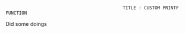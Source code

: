                                                 TITLE : CUSTOM PRINTF FUNCTION
Did some doings 
                                    
